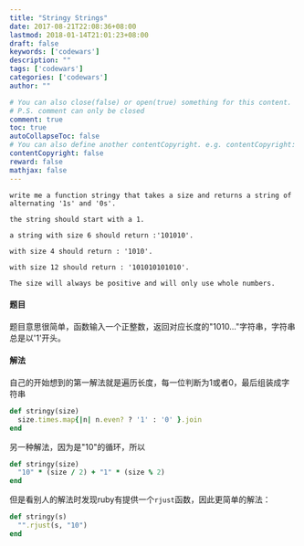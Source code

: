 ```yaml
---
title: "Stringy Strings"
date: 2017-08-21T22:08:36+08:00
lastmod: 2018-01-14T21:01:23+08:00
draft: false
keywords: ['codewars']
description: ""
tags: ['codewars']
categories: ['codewars']
author: ""

# You can also close(false) or open(true) something for this content.
# P.S. comment can only be closed
comment: true
toc: true
autoCollapseToc: false
# You can also define another contentCopyright. e.g. contentCopyright: "This is another copyright."
contentCopyright: false
reward: false
mathjax: false
---
```



```
write me a function stringy that takes a size and returns a string of alternating '1s' and '0s'.

the string should start with a 1.

a string with size 6 should return :'101010'.

with size 4 should return : '1010'.

with size 12 should return : '101010101010'.

The size will always be positive and will only use whole numbers.
```

<!--more-->

#### 题目

题目意思很简单，函数输入一个正整数，返回对应长度的"1010..."字符串，字符串总是以'1'开头。

#### 解法

自己的开始想到的第一解法就是遍历长度，每一位判断为1或者0，最后组装成字符串

```ruby
def stringy(size)
  size.times.map{|n| n.even? ? '1' : '0' }.join
end
```



另一种解法，因为是"10"的循环，所以

```ruby
def stringy(size)
  "10" * (size / 2) + "1" * (size % 2)
end
```



但是看别人的解法时发现ruby有提供一个`rjust`函数，因此更简单的解法：

```ruby
def stringy(s)
  "".rjust(s, "10")
end
```

